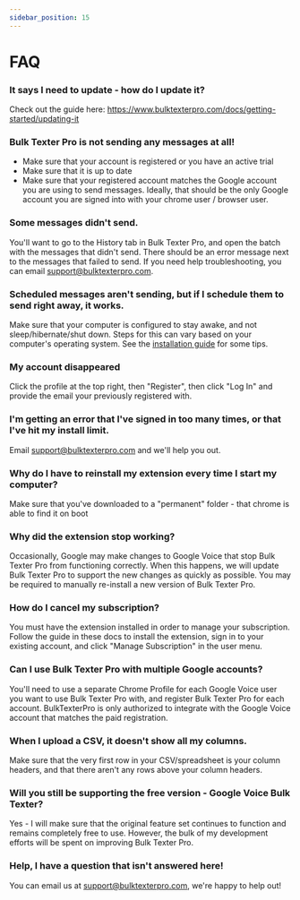 ```yaml
---
sidebar_position: 15
---
```


# FAQ


### It says I need to update - how do I update it?
Check out the guide here: https://www.bulktexterpro.com/docs/getting-started/updating-it

### Bulk Texter Pro is not sending any messages at all!
* Make sure that your account is registered or you have an active trial
* Make sure that it is up to date
* Make sure that your registered account matches the Google account you are using to send messages. Ideally, that should be the only Google account you are signed into with your chrome user / browser user.

### Some messages didn't send.
You'll want to go to the History tab in Bulk Texter Pro, and open the batch with the messages that didn't send. There should be an error message next to the messages that failed to send. If you need help troubleshooting, you can email support@bulktexterpro.com.

### Scheduled messages aren't sending, but if I schedule them to send right away, it works.
Make sure that your computer is configured to stay awake, and not sleep/hibernate/shut down. Steps for this can vary based on your computer's operating system. See the [installation guide](/docs/getting-started/installing-it#setting-up-your-computer-for-scheduled-messages) for some tips.

### My account disappeared
Click the profile at the top right, then "Register", then click "Log In" and provide the email your previously registered with.

### I'm getting an error that I've signed in too many times, or that I've hit my install limit.
Email support@bulktexterpro.com and we'll help you out.

### Why do I have to reinstall my extension every time I start my computer?
Make sure that you've downloaded to a "permanent" folder - that chrome is able to find it on boot 

### Why did the extension stop working?
Occasionally, Google may make changes to Google Voice that stop Bulk Texter Pro from functioning correctly. When this happens, we will update Bulk Texter Pro to support the new changes as quickly as possible. You may be required to manually re-install a new version of Bulk Texter Pro.

### How do I cancel my subscription?
You must have the extension installed in order to manage your subscription. Follow the guide in these docs to install the extension, sign in to your existing account, and click "Manage Subscription" in the user menu.

### Can I use Bulk Texter Pro with multiple Google accounts?
You'll need to use a separate Chrome Profile for each Google Voice user you want to use Bulk Texter Pro with, and register Bulk Texter Pro for each account. BulkTexterPro is only authorized to integrate with the Google Voice account that matches the paid registration.

### When I upload a CSV, it doesn't show all my columns.
Make sure that the very first row in your CSV/spreadsheet is your column headers, and that there aren't any rows above your column headers.

### Will you still be supporting the free version - Google Voice Bulk Texter?
Yes - I will make sure that the original feature set continues to function and remains completely free to use. However, the bulk of my development efforts will be spent on improving Bulk Texter Pro.

### Help, I have a question that isn't answered here!
You can email us at support@bulktexterpro.com, we're happy to help out!